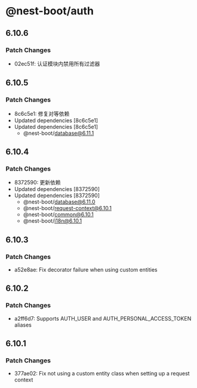 # @nest-boot/auth

## 6.10.6

### Patch Changes

- 02ec51f: 认证模块内禁用所有过滤器

## 6.10.5

### Patch Changes

- 8c6c5e1: 修复对等依赖
- Updated dependencies [8c6c5e1]
- Updated dependencies [8c6c5e1]
  - @nest-boot/database@6.11.1

## 6.10.4

### Patch Changes

- 8372590: 更新依赖
- Updated dependencies [8372590]
- Updated dependencies [8372590]
  - @nest-boot/database@6.11.0
  - @nest-boot/request-context@6.10.1
  - @nest-boot/common@6.10.1
  - @nest-boot/i18n@6.10.1

## 6.10.3

### Patch Changes

- a52e8ae: Fix decorator failure when using custom entities

## 6.10.2

### Patch Changes

- a2ff6d7: Supports AUTH_USER and AUTH_PERSONAL_ACCESS_TOKEN aliases

## 6.10.1

### Patch Changes

- 377ae02: Fix not using a custom entity class when setting up a request context
